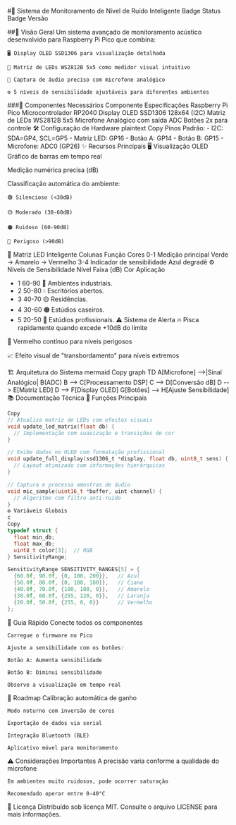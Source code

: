 #📢 Sistema de Monitoramento de Nível de Ruído Inteligente
Badge Status
Badge Versão

##🌟 Visão Geral
    Um sistema avançado de monitoramento acústico desenvolvido para Raspberry Pi Pico que combina:
    
    🖥️ Display OLED SSD1306 para visualização detalhada
    
    🌈 Matriz de LEDs WS2812B 5x5 como medidor visual intuitivo
    
    🎤 Captura de áudio preciso com microfone analógico
    
    ⚙️ 5 níveis de sensibilidade ajustáveis para diferentes ambientes

###🧩 Componentes Necessários
    Componente	Especificações
        Raspberry Pi Pico	Microcontrolador RP2040
        Display OLED	SSD1306 128x64 (I2C)
        Matriz de LEDs	WS2812B 5x5
        Microfone	Analógico com saída ADC
        Botões	2x para controle
🛠️ Configuração de Hardware
plaintext
Copy
    Pinos Padrão:
    - I2C: SDA=GP4, SCL=GP5
    - Matriz LED: GP16
    - Botão A: GP14
    - Botão B: GP15
    - Microfone: ADC0 (GP26)
✨ Recursos Principais
🖥️ Visualização OLED
Gráfico de barras em tempo real

Medição numérica precisa (dB)

Classificação automática do ambiente:
    
    🟢 Silencioso (<30dB)
    
    🟡 Moderado (30-60dB)
    
    🟠 Ruidoso (60-90dB)
    
    🔴 Perigoso (>90dB)

🌈 Matriz LED Inteligente
Colunas	Função	Cores
0-1	Medição principal	Verde → Amarelo → Vermelho
3-4	Indicador de sensibilidade	Azul degradê
        ⚙️ Níveis de Sensibilidade
    Nível	Faixa (dB)	Cor	Aplicação
   - 1	60-90	🔵	Ambientes industriais.
   - 2	50-80	💧	Escritórios abertos.
   - 3	40-70	🟡	Residências.
   - 4	30-60	🟠	Estúdios caseiros.
   - 5	20-50	🔴	Estúdios profissionais.
⚠️ Sistema de Alerta
🔥 Pisca rapidamente quando excede +10dB do limite

🔴 Vermelho contínuo para níveis perigosos

📈 Efeito visual de "transbordamento" para níveis extremos

🏗️ Arquitetura do Sistema
mermaid
Copy
graph TD
    A[Microfone] -->|Sinal Analógico| B(ADC)
    B --> C[Processamento DSP]
    C --> D[Conversão dB]
    D --> E[Matriz LED]
    D --> F[Display OLED]
    G[Botões] --> H[Ajuste Sensibilidade]
📚 Documentação Técnica
🔧 Funções Principais
```c
Copy
// Atualiza matriz de LEDs com efeitos visuais
void update_led_matrix(float db) {
  // Implementação com suavização e transições de cor
}

// Exibe dados no OLED com formatação profissional
void update_full_display(ssd1306_t *display, float db, uint8_t sens) {
  // Layout otimizado com informações hierárquicas
}

// Captura e processa amostras de áudio
void mic_sample(uint16_t *buffer, uint channel) {
  // Algoritmo com filtro anti-ruído
}
⚙️ Variáveis Globais
c
Copy
typedef struct {
  float min_db;
  float max_db;
  uint8_t color[3];  // RGB
} SensitivityRange;

SensitivityRange SENSITIVITY_RANGES[5] = {
  {60.0f, 90.0f, {0, 100, 200}},   // Azul
  {50.0f, 80.0f, {0, 180, 180}},   // Ciano
  {40.0f, 70.0f, {180, 180, 0}},   // Amarelo
  {30.0f, 60.0f, {255, 120, 0}},   // Laranja
  {20.0f, 50.0f, {255, 0, 0}}      // Vermelho
};
```
🚀 Guia Rápido
    Conecte todos os componentes
    
    Carregue o firmware no Pico
    
    Ajuste a sensibilidade com os botões:
    
    Botão A: Aumenta sensibilidade
    
    Botão B: Diminui sensibilidade
    
    Observe a visualização em tempo real

🔮 Roadmap
    Calibração automática de ganho
    
    Modo noturno com inversão de cores
    
    Exportação de dados via serial
    
    Integração Bluetooth (BLE)
    
    Aplicativo móvel para monitoramento

⚠️ Considerações Importantes
    A precisão varia conforme a qualidade do microfone
    
    Em ambientes muito ruidosos, pode ocorrer saturação
    
    Recomendado operar entre 0-40°C

📜 Licença
Distribuído sob licença MIT. Consulte o arquivo LICENSE para mais informações.
